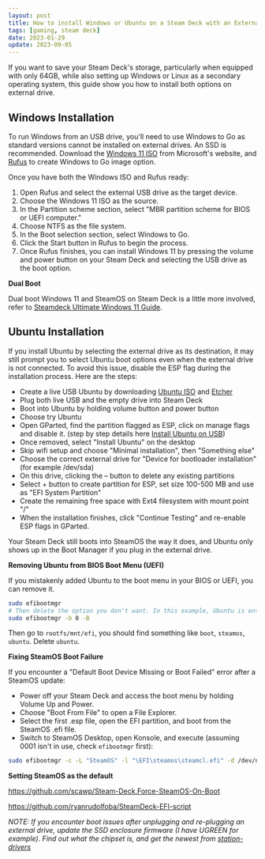 ```yaml
---
layout: post
title: How to install Windows or Ubuntu on a Steam Deck with an External USB Drive
tags: [gaming, steam deck]
date: 2023-01-29
update: 2023-09-05
---
```


If you want to save your Steam Deck's storage, particularly when equipped with only 64GB, while also setting up Windows or Linux as a secondary operating system, this guide show you how to install both options on external drive.

## Windows Installation

To run Windows from an USB drive, you'll need to use Windows to Go as standard versions cannot be installed on external drives. An SSD is recommended. Download the [Windows 11 ISO](https://www.microsoft.com/en-us/software-download/windows11) from Microsoft's website, and [Rufus](https://rufus.ie/) to create Windows to Go image option.

Once you have both the Windows ISO and Rufus ready:

1. Open Rufus and select the external USB drive as the target device.
2. Choose the Windows 11 ISO as the source.
3. In the Partition scheme section, select "MBR partition scheme for BIOS or UEFI computer."
4. Choose NTFS as the file system.
5. In the Boot selection section, select Windows to Go.
6. Click the Start button in Rufus to begin the process.
7. Once Rufus finishes, you can install Windows 11 by pressing the volume and power button on your Steam Deck and selecting the USB drive as the boot option.

**Dual Boot**

Dual boot Windows 11 and SteamOS on Steam Deck is a little more involved, refer to [Steamdeck Ultimate Windows 11 Guide](https://github.com/baldsealion/Steamdeck-Ultimate-Windows11-Guide/wiki).

## Ubuntu Installation

If you install Ubuntu by selecting the external drive as its destination, it may still prompt you to select Ubuntu boot options even when the external drive is not connected. To avoid this issue, disable the ESP flag during the installation process. Here are the steps:

- Create a live USB Ubuntu by downloading [Ubuntu ISO](https://ubuntu.com/download/desktop) and [Etcher](https://etcher.balena.io/)
- Plug both live USB and the empty drive into Steam Deck
- Boot into Ubuntu by holding volume button and power button
- Choose try Ubuntu
- Open GParted, find the partition flagged as ESP, click on manage flags and disable it. (step by step details here [Install Ubuntu on USB](https://itsfoss.com/intsall-ubuntu-on-usb/))
- Once removed, select "Install Ubuntu" on the desktop
- Skip wifi setup and choose "Minimal installation", then "Something else"
- Choose the correct external drive for "Device for bootloader installation" (for example /dev/sda)
- On this drive, clicking the – button to delete any existing partitions
- Select + button to create partition for ESP, set size 100-500 MB and use as "EFI System Partition"
- Create the remaining free space with Ext4 filesystem with mount point "/"
- When the installation finishes, click "Continue Testing" and re-enable ESP flags in GParted.

Your Steam Deck still boots into SteamOS the way it does, and Ubuntu only shows up in the Boot Manager if you plug in the external drive.

**Removing Ubuntu from BIOS Boot Menu (UEFI)**

If you mistakenly added Ubuntu to the boot menu in your BIOS or UEFI, you can remove it.

```bash
sudo efibootmgr
# Then delete the option you don't want. In this example, Ubuntu is entry 0.
sudo efibootmgr -b 0 -B 
```
Then go to `rootfs/mnt/efi`, you should find something like `boot`, `steamos`, `ubuntu`. Delete `ubuntu`.

**Fixing SteamOS Boot Failure**

If you encounter a "Default Boot Device Missing or Boot Failed" error after a SteamOS update:

- Power off your Steam Deck and access the boot menu by holding Volume Up and Power.
- Choose "Boot From File" to open a File Explorer.
- Select the first .esp file, open the EFI partition, and boot from the SteamOS .efi file.
- Switch to SteamOS Desktop, open Konsole, and execute (assuming 0001 isn't in use, check `efibootmgr` first):

```bash
sudo efibootmgr -c -L "SteamOS" -l "\EFI\steamos\steamcl.efi" -d /dev/nvme0n1p1 -b 0001
```

**Setting SteamOS as the default**

<https://github.com/scawp/Steam-Deck.Force-SteamOS-On-Boot>

<https://github.com/ryanrudolfoba/SteamDeck-EFI-script>

*NOTE: If you encounter boot issues after unplugging and re-plugging an external drive, update the SSD enclosure firmware (I have UGREEN for example). Find out what the chipset is, and get the newest from [station-drivers](<https://www.station-drivers.com/index.php/en/component/remository/Drivers/Realtek/NVMe-USB-3.1/lang,en-gb/>)*

